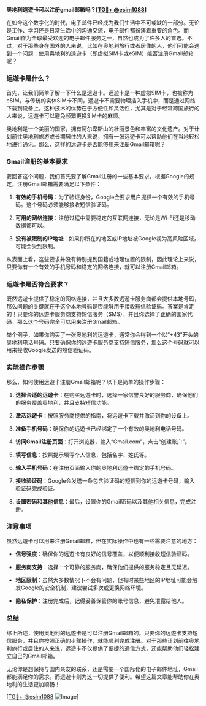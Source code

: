 **奥地利遠遊卡可以注册gmail邮箱吗？[[TG💪+ @esim1088](https://t.me/s/esim1088)]**

在如今这个数字化的时代，电子邮件已经成为我们生活中不可或缺的一部分。无论是工作、学习还是日常生活中的沟通交流，电子邮件都扮演着重要的角色。而Gmail作为全球最受欢迎的电子邮件服务之一，自然也成为了许多人的首选。不过，对于那些身在国外的人来说，比如在奥地利旅行或者居住的人，他们可能会遇到一个问题：使用奥地利的遠遊卡（即虚拟SIM卡或eSIM）能否注册Gmail邮箱呢？

### 远遊卡是什么？

首先，让我们简单了解一下什么是远遊卡。远遊卡是一种虚拟SIM卡，也被称为eSIM。与传统的实体SIM卡不同，远遊卡不需要物理插入手机中，而是通过网络下载到设备上。这种技术的优势在于方便性和灵活性，尤其是对于经常跨国旅行的人来说，远遊卡可以避免频繁更换SIM卡的麻烦。

奥地利是一个美丽的国家，拥有阿尔卑斯山的壮丽景色和丰富的文化遗产。对于计划前往奥地利旅游或长期居住的人来说，拥有一张远遊卡可以帮助他们在当地轻松地进行通讯。那么，这样的远遊卡是否能够用来注册Gmail邮箱呢？

### Gmail注册的基本要求

要回答这个问题，我们首先要了解Gmail注册的一些基本要求。根据Google的规定，注册Gmail邮箱需要满足以下条件：

1. **有效的手机号码**：为了验证身份，Google会要求用户提供一个有效的手机号码。这个号码必须能够接收短信验证码。
   
2. **可用的网络连接**：注册过程中需要稳定的互联网连接，无论是Wi-Fi还是移动数据都可以。

3. **没有被限制的IP地址**：如果你所在的地区或IP地址被Google视为高风险区域，可能会受到限制。

从表面上看，这些要求并没有特别提到国籍或地理位置的限制，因此理论上来说，只要你有一个有效的手机号码和稳定的网络连接，就可以注册Gmail邮箱。

### 远遊卡是否符合要求？

既然远遊卡提供了稳定的网络连接，并且大多数远遊卡服务商都会提供本地号码，那么问题的关键就在于这个本地号码是否能够用于接收短信验证码。答案是肯定的！只要你的远遊卡服务商支持短信服务（SMS），并且你选择了正确的国家代码，那么这个号码完全可以用来注册Gmail邮箱。

举个例子，如果你购买了一张奥地利的远遊卡，通常你会得到一个以“+43”开头的奥地利电话号码。只要确保你的远遊卡服务商支持短信服务，那么这个号码就可以用来接收Google发送的短信验证码。

### 实际操作步骤

那么，如何使用远遊卡注册Gmail邮箱呢？以下是简单的操作步骤：

1. **选择合适的远遊卡**：在购买远遊卡时，选择一家信誉良好的服务商，确保他们的服务覆盖奥地利，并且支持短信功能。

2. **激活远遊卡**：按照服务商提供的指南，将远遊卡下载并激活到你的设备上。

3. **准备手机号码**：确保你的远遊卡已经绑定了一个有效的奥地利电话号码。

4. **访问Gmail注册页面**：打开浏览器，输入“Gmail.com”，点击“创建账户”。

5. **填写信息**：按照提示填写个人信息，包括名字、姓氏等。

6. **输入手机号码**：在注册页面输入你的奥地利远遊卡绑定的手机号码。

7. **接收验证码**：Google会发送一条包含验证码的短信到你的远遊卡号码，输入验证码完成验证。

8. **设置密码和其他信息**：最后，设置你的Gmail密码以及其他相关信息，完成注册。

### 注意事项

虽然远遊卡可以用来注册Gmail邮箱，但在实际操作中也有一些需要注意的地方：

- **信号强度**：确保你的远遊卡有良好的信号覆盖，以便顺利接收短信验证码。
  
- **服务商支持**：选择一个可靠的服务商，确保他们提供的服务稳定且无延迟。

- **地区限制**：虽然大多数情况下不会有问题，但有时某些地区的IP地址可能会触发Google的安全机制，建议尝试多次或更换网络环境。

- **隐私保护**：注册完成后，记得妥善保管你的账号信息，避免泄露给他人。

### 总结

综上所述，使用奥地利的远遊卡是可以注册Gmail邮箱的。只要你的远遊卡支持短信服务，并且你按照正确的步骤操作，就能顺利完成注册。对于那些计划前往奥地利旅行或居住的人来说，远遊卡不仅提供了便捷的通信方式，还能帮助他们轻松建立自己的Gmail邮箱。

无论你是想保持与国内亲友的联系，还是需要一个国际化的电子邮件地址，Gmail都能满足你的需求。而远遊卡则为这一切提供了便利。希望这篇文章能帮助你在奥地利的生活更加顺畅！

[[TG💪+ @esim1088](https://t.me/s/esim1088) ![Image](https://i.postimg.cc/4NQfJmqS/Snipaste-2025-05-13-00-14-12.png)]